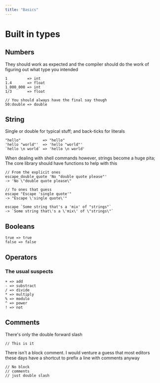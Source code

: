 ```yaml
---
title: "Basics"
---
```


# Built in types

## Numbers

They should work as expected and the compiler should do the work of figuring out
what type you intended

```
1         => int
1.4       => float
1_000_000 => int
1/3       => float

// You should always have the final say though
50:double => double
```

## String


Single or double for typical stuff; and back-ticks for literals

```
"hello"          => "hello"
'hello "world"'  => 'hello "world"'
`hello \n world` => 'hello \n world'
```

When dealing with shell commands however, strings become a huge pita; The
core library should have functions to help with this


```
// From the explicit ones
escape_double_quote 'No "double quote please"'
-> 'No \"double quote please\"

// To ones that guess
escape "Escape 'single quote'"
-> "Escape \'single quote\'"

escape `Some string that's a 'mix' of "strings"`
-> `Some string that\'s a \'mix\' of \"strings\"`
```

## Booleans

```
true => true
false => false
```

## Operators

### The usual suspects

```
+ => add 
- => substract
/ => divide
* => multiply
% => modulo
^ => power
! => not
```

## Comments

There's only the double forward slash

```
// This is it
```

There isn't a block comment. I would venture a guess that most editors these
days have a shortcut to prefix a line with comments anyway

```
// No block
// comments
// just double slash
```
